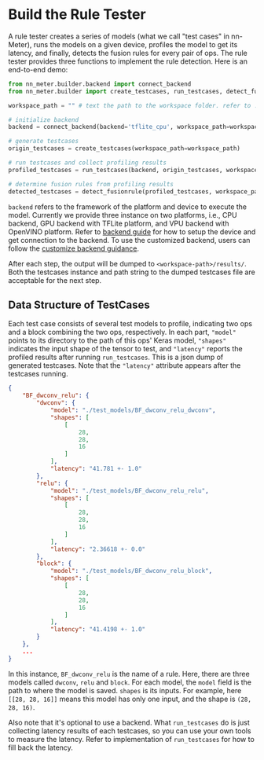 # Build the Rule Tester

A rule tester creates a series of models (what we call "test cases" in nn-Meter), runs the models on a given device, profiles the model to get its latency, and finally, detects the fusion rules for every pair of ops. The rule tester provides three functions to implement the rule detection. Here is an end-to-end demo:

```python
from nn_meter.builder.backend import connect_backend
from nn_meter.builder import create_testcases, run_testcases, detect_fusionrule

workspace_path = "" # text the path to the workspace folder. refer to ./backend.md for further information.

# initialize backend
backend = connect_backend(backend='tflite_cpu', workspace_path=workspace_path)

# generate testcases
origin_testcases = create_testcases(workspace_path=workspace_path)

# run testcases and collect profiling results
profiled_testcases = run_testcases(backend, origin_testcases, workspace_path=workspace_path)

# determine fusion rules from profiling results
detected_testcases = detect_fusionrule(profiled_testcases, workspace_path=workspace_path)
```

`backend` refers to the framework of the platform and device to execute the model. Currently we provide three instance on two platforms, i.e., CPU backend, GPU backend with TFLite platform, and VPU backend with OpenVINO platform. Refer to [backend guide](./backend.md) for how to setup the device and get connection to the backend.
To use the customized backend, users can follow the [customize backend guidance](./build_customized_backend.md).

After each step, the output will be dumped to `<workspace-path>/results/`. Both the testcases instance and path string to the dumped testcases file are acceptable for the next step.

## Data Structure of TestCases
Each test case consists of several test models to profile, indicating two ops and a block combining the two ops, respectively. In each part, `"model"` points to its directory to the path of this ops' Keras model, `"shapes"` indicates the input shape of the tensor to test, and `"latency"` reports the profiled results after running `run_testcases`. This is a json dump of generated testcases. Note that the `"latency"` attribute appears after the testcases running.

```json
{
    "BF_dwconv_relu": {
        "dwconv": {
            "model": "./test_models/BF_dwconv_relu_dwconv",
            "shapes": [
                [
                    28,
                    28,
                    16
                ]
            ],
            "latency": "41.781 +- 1.0"
        },
        "relu": {
            "model": "./test_models/BF_dwconv_relu_relu",
            "shapes": [
                [
                    28,
                    28,
                    16
                ]
            ],
            "latency": "2.36618 +- 0.0"
        },
        "block": {
            "model": "./test_models/BF_dwconv_relu_block",
            "shapes": [
                [
                    28,
                    28,
                    16
                ]
            ],
            "latency": "41.4198 +- 1.0"
        }
    },
    ...
}
```

In this instance, `BF_dwconv_relu` is the name of a rule. Here, there are three models called `dwconv`, `relu` and `block`. For each model, the `model` field is the path to where the model is saved. `shapes` is its inputs. For example, here `[[28, 28, 16]]` means this model has only one input, and the shape is `(28, 28, 16)`.

Also note that it's optional to use a backend. What `run_testcases` do is just collecting latency results of each testcases, so you can use your own tools to measure the latency. Refer to implementation of `run_testcases` for how to fill back the latency.
